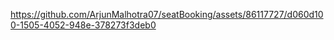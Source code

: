 

https://github.com/ArjunMalhotra07/seatBooking/assets/86117727/d060d100-1505-4052-948e-378273f3deb0

